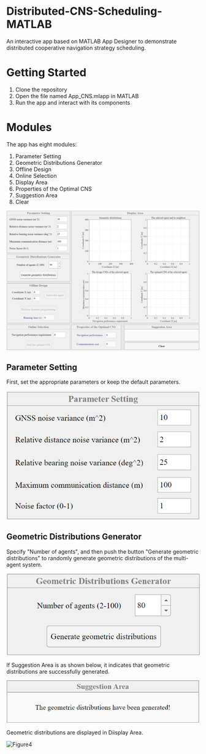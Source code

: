 Distributed-CNS-Scheduling-MATLAB
==============

An interactive app based on MATLAB App Designer to demonstrate distributed cooperative navigation strategy scheduling.

# Getting Started

1. Clone the repository
2. Open the file named App_CNS.mlapp in MATLAB
3. Run the app and interact with its components

# Modules

The app has eight modules:

1. Parameter Setting
2. Geometric Distributions Generator
3. Offline Design
4. Online Selection
5. Display Area
6. Properties of the Optimal CNS
7. Suggestion Area
8. Clear

![Figure1](https://github.com/Why918/Figures/blob/main/APP-Components.png)

## Parameter Setting

First, set the appropriate parameters or keep the default parameters.

![Figure2](https://github.com/Why918/Figures/blob/main/Parametersetting.png)

## Geometric Distributions Generator

Specify "Number of agents", and then push the button "Generate geometric distributions" to randomly generate geometric distributions of the multi-agent system.

![Figure3](https://github.com/Why918/Figures/blob/main/Geometric.png)

If Suggestion Area is as shown below, it indicates that geometric distributions are successfully generated.

![Figure4](https://github.com/Why918/Figures/blob/main/Geo-sugg.png)

Geometric distributions are displayed in Diisplay Area.

![Figure4](https://github.com/Why918/Figures/blob/main/Geo-succ.png)
